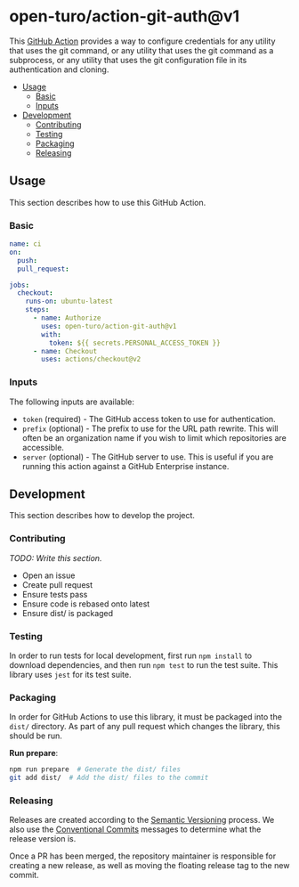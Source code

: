# open-turo/action-git-auth@v1

This [GitHub Action](https://docs.github.com/en/actions) provides a way to
configure credentials for any utility that uses the git command, or any utility
that uses the git command as a subprocess, or any utility that uses the git
configuration file in its authentication and cloning.

- [Usage](#usage)
  - [Basic](#basic)
  - [Inputs](#inputs)
- [Development](#development)
  - [Contributing](#contributing)
  - [Testing](#testing)
  - [Packaging](#packaging)
  - [Releasing](#releasing)

## Usage

This section describes how to use this GitHub Action.

### Basic

```yaml
name: ci
on:
  push:
  pull_request:

jobs:
  checkout:
    runs-on: ubuntu-latest
    steps:
      - name: Authorize
        uses: open-turo/action-git-auth@v1
        with:
          token: ${{ secrets.PERSONAL_ACCESS_TOKEN }}
      - name: Checkout
        uses: actions/checkout@v2
```

### Inputs

The following inputs are available:

- `token` (required) - The GitHub access token to use for authentication.
- `prefix` (optional) - The prefix to use for the URL path rewrite. This will
  often be an organization name if you wish to limit which repositories are
  accessible.
- `server` (optional) - The GitHub server to use. This is useful if you are
  running this action against a GitHub Enterprise instance.

## Development

This section describes how to develop the project.

### Contributing

*TODO: Write this section.*
- Open an issue
- Create pull request
- Ensure tests pass
- Ensure code is rebased onto latest
- Ensure dist/ is packaged

### Testing

In order to run tests for local development, first run `npm install` to download
dependencies, and then run `npm test` to run the test suite. This library uses
`jest` for its test suite.

### Packaging

In order for GitHub Actions to use this library, it must be packaged into the
`dist/` directory. As part of any pull request which changes the library, this
should be run.

**Run prepare**:

```bash
npm run prepare  # Generate the dist/ files
git add dist/  # Add the dist/ files to the commit
```

### Releasing

Releases are created according to the [Semantic Versioning](https://semver.org/)
process. We also use the [Conventional Commits](https://www.conventionalcommits.org/en/v1.0.0/)
messages to determine what the release version is.

Once a PR has been merged, the repository maintainer is responsible for creating
a new release, as well as moving the floating release tag to the new commit.
